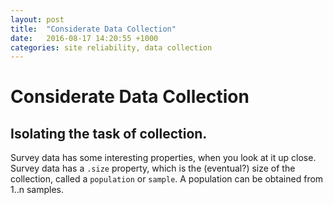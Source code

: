 ```yaml
---
layout: post
title:  "Considerate Data Collection"
date:   2016-08-17 14:20:55 +1000
categories: site reliability, data collection
---
```


# Considerate Data Collection

## Isolating the task of collection.

Survey data has some interesting properties, when you look at it up close.
Survey data has a `.size` property, which is the (eventual?) size of the collection,
called a `population` or `sample`.
A population can be obtained from 1..n samples.

